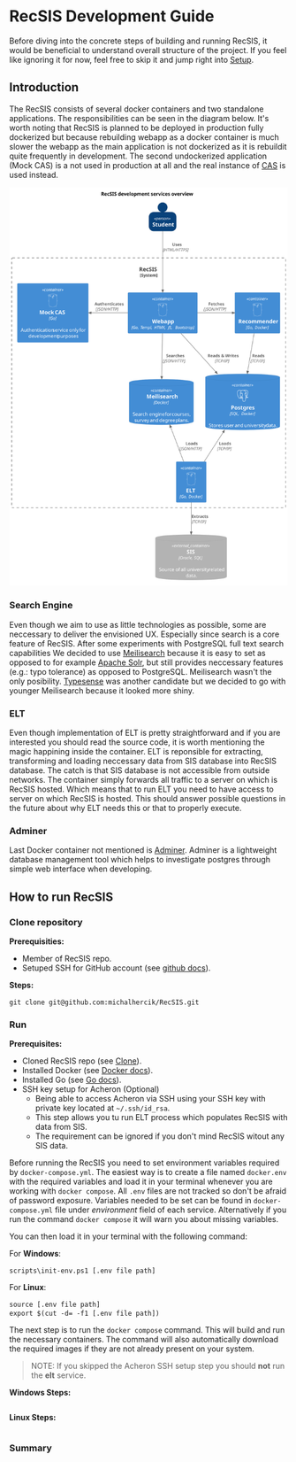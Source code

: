 # RecSIS Development Guide

Before diving into the concrete steps of building and running RecSIS, it would
be beneficial to understand overall structure of the project. If you feel like
ignoring it for now, feel free to skip it and jump right into
[Setup](#setup).

## Introduction

The RecSIS consists of several docker containers and two standalone
applications. The responsibilities can be seen in the diagram below. It's worth
noting that RecSIS is planned to be deployed in production fully dockerized but
because rebuilding webapp as a docker container is much slower the webapp as the
main application is not dockerized as it is rebuildit quite frequently in
development. The second undockerized application (Mock CAS) is a not used in
production at all and the real instance of [CAS](https://cas.cuni.cz/cas/login)
is used instead.

![](../out/docs/services/dev_services.svg)


### Search Engine

Even though we aim to use as little technologies as possible, some are
neccessary to deliver the envisioned UX. Especially since search is a core
feature of RecSIS. After some experiments with PostgreSQL full text search
capabilities We decided to use [Meilisearch](https://www.meilisearch.com/)
because it is easy to set as opposed to for example [Apache
Solr](https://solr.apache.org/), but still provides neccessary features (e.g.:
typo tolerance) as opposed to PostgreSQL. Meilisearch wasn't the only
posibility. [Typesense](https://typesense.org/) was another candidate but we
decided to go with younger Meilisearch because it looked more shiny.

### ELT

Even though implementation of ELT is pretty straightforward and if you are
interested you should read the source code, it is worth mentioning the magic
happining inside the container. ELT is reponsible for extracting, transforming
and loading neccessary data from SIS database into RecSIS database. The catch is
that SIS database is not accessible from outside networks. The container simply
forwards all traffic to a server on which is RecSIS hosted. Which means that to
run ELT you need to have access to server on which RecSIS is hosted. This should
answer possible questions in the future about why ELT needs this or that to
properly execute.

### Adminer

Last Docker container not mentioned is [Adminer](https://www.adminer.org/).
Adminer is a lightweight database management tool which helps to investigate
postgres through simple web interface when developing.

## How to run RecSIS

### Clone repository

**Prerequisities:**
 - Member of RecSIS repo.
 - Setuped SSH for GitHub account (see [github docs](https://docs.github.com/en/authentication/connecting-to-github-with-ssh/adding-a-new-ssh-key-to-your-github-account)).

**Steps:**
```
git clone git@github.com:michalhercik/RecSIS.git
```

### Run

**Prerequisites:**
 - Cloned RecSIS repo (see [Clone](#clone)).
 - Installed Docker (see [Docker docs](https://docs.docker.com/get-docker/)).
 - Installed Go (see [Go docs](https://go.dev/doc/install)).
 - SSH key setup for Acheron (Optional)
    - Being able to access Acheron via SSH using your SSH key with private key
    located at `~/.ssh/id_rsa`.
    - This step allows you tu run ELT process which populates RecSIS with data
    from SIS.
    - The requirement can be ignored if you don't mind RecSIS witout any SIS
    data.

Before running the RecSIS you need to set environment variables required by
`docker-compose.yml`. The easiest way is to create a file named `docker.env`
with the required variables and load it in your terminal whenever you are
working with `docker compose`. All `.env` files are not tracked so don't be
afraid of password exposure. Variables needed to be set can be found in
`docker-compose.yml` file under *environment* field of each service.
Alternatively if you run the command `docker compose` it will warn you about
missing variables.

You can then load it in your terminal with the following command:

For **Windows**:

```
scripts\init-env.ps1 [.env file path]
```

For **Linux**:

```
source [.env file path]
export $(cut -d= -f1 [.env file path])
```

The next step is to run the `docker compose` command. This will build and run
the necessary containers. The command will also automatically download the
required images if they are not already present on your system.

> NOTE: If you skipped the Acheron SSH setup step you should **not** run the
**elt** service.

**Windows Steps:**
```

```

**Linux Steps:**
```

```

### Summary

<!-- ### Windows

#### Build

**Steps:**
```
go mod download
go install github.com/a-h/templ/cmd/templ@v0.2.793
./scripts/build.ps1
```
#### Run

**Steps:**
```
go mod download
go install github.com/a-h/templ/cmd/templ@v0.2.793
docker compose up --build -d
./scripts/init_meili.ps1
./scripts/run.ps1
```

### Linux

#### Build

**Steps:**
```
go mod download
go install github.com/a-h/templ/cmd/templ@v0.2.793
./scripts/build.sh
```

#### Run

**Steps:**
```
go mod download
go install github.com/a-h/templ/cmd/templ@v0.2.793
docker compose up --build -d
./scripts/init_meili.sh
./scripts/run.sh
```

## Live Reload

**Prerequisites:**
 - Cloned RecSIS repo (see [Clone](#clone)).
 - Installed Go (see [Go docs](https://go.dev/doc/install)).
    - Linux: add Go bin to path `export PATH="$HOME/go/bin:$PATH"`
    - Windows: **TODO**

### Windows

**Steps:**
```
go mod download
go install github.com/bokwoon95/wgo@v0.5.11
go install github.com/a-h/templ/cmd/templ@v0.2.793
docker compose up --build -d
./scripts/init_meili.ps1
./scripts/watch.ps1
```

### Linux

**Steps:**
```
go mod download
go install github.com/bokwoon95/wgo@v0.5.11
go install github.com/a-h/templ/cmd/templ@v0.2.793
docker compose up --build -d
./scripts/init_meili.sh
./scripts/watch.sh
``` -->

<!-- ```
# file: docker.env

# SIS database user
DB_USER=
# SIS database password
DB_PASS=
# RecSIS database user
RECSIS_USER=
# RecSIS database password
RECSIS_PASS=
# Acheron user to access SIS database
ACHERON_USER=
# Meilisearch master key
MEILI_MASTER_KEY=
# Postgres admin user
POSTGRES_USER=
# Postgres admin password
POSTGRES_PASSWORD=
# Password for ELT to access RecSIS database
ELT_PASS=
# Password for webapp to access RecSIS database
WEBAPP_PASS=
``` -->